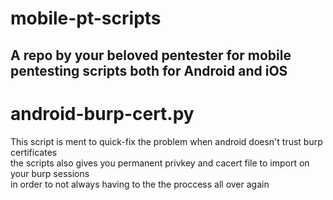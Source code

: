# mobile-pt-scripts
A repo by your beloved pentester for mobile pentesting scripts both for Android and iOS  
-------------------------------------------------------  

# android-burp-cert.py 
This script is ment to quick-fix the problem when android doesn't trust burp certificates  
the scripts also gives you permanent privkey and cacert file to import on your burp sessions  
in order to not always having to the the proccess all over again
